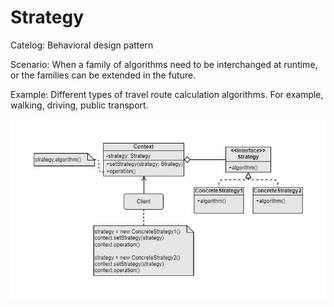 Strategy
===
Catelog: Behavioral design pattern

Scenario: When a family of algorithms need to be interchanged at runtime, or the families can be extended in the future.

Example: Different types of travel route calculation algorithms. For example, walking, driving, public transport.

![UML](UML.jpg)
